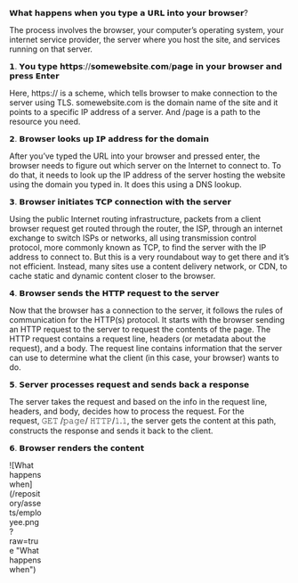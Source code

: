 𝗪𝗵𝗮𝘁 𝗵𝗮𝗽𝗽𝗲𝗻𝘀 𝘄𝗵𝗲𝗻 𝘆𝗼𝘂 𝘁𝘆𝗽𝗲 𝗮 𝗨𝗥𝗟 𝗶𝗻𝘁𝗼 𝘆𝗼𝘂𝗿 𝗯𝗿𝗼𝘄𝘀𝗲𝗿?

The process involves the browser, your computer’s operating system, your internet service provider, the server where you host the site, and services running on that server.

𝟭. 𝗬𝗼𝘂 𝘁𝘆𝗽𝗲 𝗵𝘁𝘁𝗽𝘀://𝘀𝗼𝗺𝗲𝘄𝗲𝗯𝘀𝗶𝘁𝗲.𝗰𝗼𝗺/𝗽𝗮𝗴𝗲 𝗶𝗻 𝘆𝗼𝘂𝗿 𝗯𝗿𝗼𝘄𝘀𝗲𝗿 𝗮𝗻𝗱 𝗽𝗿𝗲𝘀𝘀 𝗘𝗻𝘁𝗲𝗿

Here, https:// is a scheme, which tells browser to make connection to the server using TLS. somewebsite.com is the domain name of the site and it points to a specific IP address of a server. And /page is a path to the resource you need.

𝟮. 𝗕𝗿𝗼𝘄𝘀𝗲𝗿 𝗹𝗼𝗼𝗸𝘀 𝘂𝗽 𝗜𝗣 𝗮𝗱𝗱𝗿𝗲𝘀𝘀 𝗳𝗼𝗿 𝘁𝗵𝗲 𝗱𝗼𝗺𝗮𝗶𝗻

After you’ve typed the URL into your browser and pressed enter, the browser needs to figure out which server on the Internet to connect to. To do that, it needs to look up the IP address of the server hosting the website using the domain you typed in. It does this using a DNS lookup. 

𝟯. 𝗕𝗿𝗼𝘄𝘀𝗲𝗿 𝗶𝗻𝗶𝘁𝗶𝗮𝘁𝗲𝘀 𝗧𝗖𝗣 𝗰𝗼𝗻𝗻𝗲𝗰𝘁𝗶𝗼𝗻 𝘄𝗶𝘁𝗵 𝘁𝗵𝗲 𝘀𝗲𝗿𝘃𝗲𝗿

Using the public Internet routing infrastructure, packets from a client browser request get routed through the router, the ISP, through an internet exchange to switch ISPs or networks, all using transmission control protocol, more commonly known as TCP, to find the server with the IP address to connect to. But this is a very roundabout way to get there and it’s not efficient. Instead, many sites use a content delivery network, or CDN, to cache static and dynamic content closer to the browser.

𝟰. 𝗕𝗿𝗼𝘄𝘀𝗲𝗿 𝘀𝗲𝗻𝗱𝘀 𝘁𝗵𝗲 𝗛𝗧𝗧𝗣 𝗿𝗲𝗾𝘂𝗲𝘀𝘁 𝘁𝗼 𝘁𝗵𝗲 𝘀𝗲𝗿𝘃𝗲𝗿

Now that the browser has a connection to the server, it follows the rules of communication for the HTTP(s) protocol. It starts with the browser sending an HTTP request to the server to request the contents of the page. The HTTP request contains a request line, headers (or metadata about the request), and a body. The request line contains information that the server can use to determine what the client (in this case, your browser) wants to do.

𝟱. 𝗦𝗲𝗿𝘃𝗲𝗿 𝗽𝗿𝗼𝗰𝗲𝘀𝘀𝗲𝘀 𝗿𝗲𝗾𝘂𝗲𝘀𝘁 𝗮𝗻𝗱 𝘀𝗲𝗻𝗱𝘀 𝗯𝗮𝗰𝗸 𝗮 𝗿𝗲𝘀𝗽𝗼𝗻𝘀𝗲

The server takes the request and based on the info in the request line, headers, and body, decides how to process the request. For the request, 𝙶𝙴𝚃 /𝚙𝚊𝚐𝚎/ 𝙷𝚃𝚃𝙿/𝟷.𝟷, the server gets the content at this path, constructs the response and sends it back to the client.

𝟲. 𝗕𝗿𝗼𝘄𝘀𝗲𝗿 𝗿𝗲𝗻𝗱𝗲𝗿𝘀 𝘁𝗵𝗲 𝗰𝗼𝗻𝘁𝗲𝗻𝘁

<div style="width:60px ; height:60px">
![What happens when](/repository/assets/employee.png?raw=true "What happens when")
<div>
